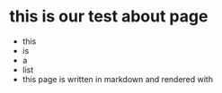 # this is our test about page
- this 
- is 
- a
- list
- this page is written in markdown and rendered with 
